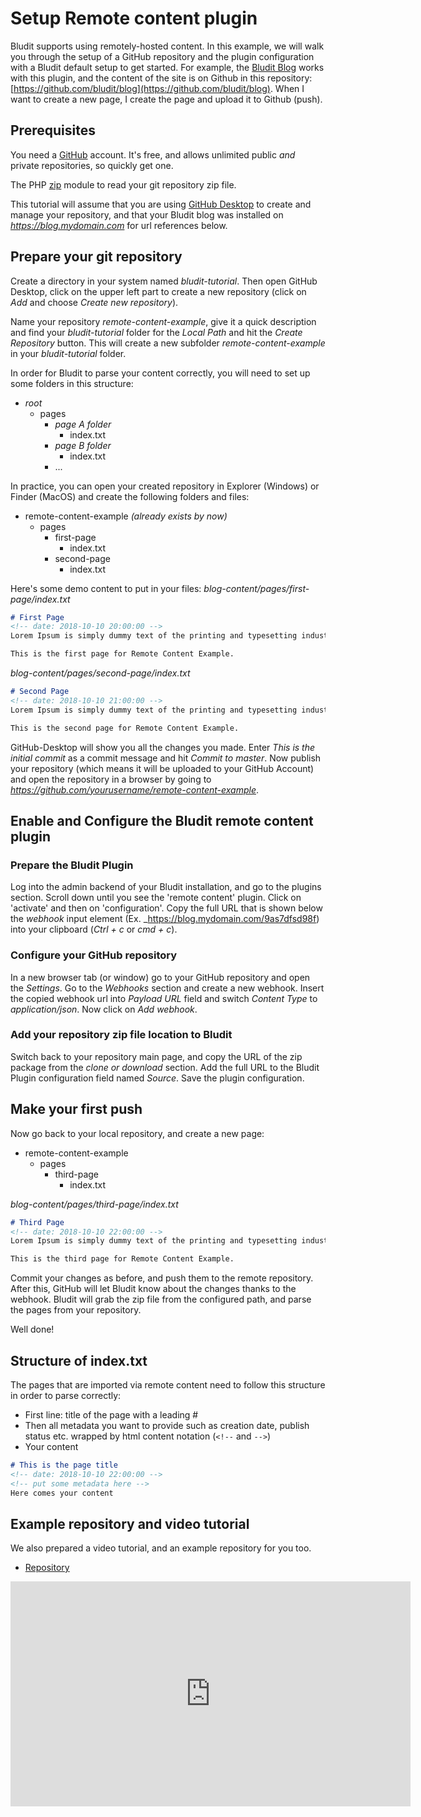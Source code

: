 # Setup Remote content plugin
<!-- position: 1 -->

Bludit supports using remotely-hosted content. In this example, we will walk you through the setup of a GitHub repository and the plugin configuration with a Bludit default setup to get started.
For example, the [Bludit Blog](https://blog.bludit.com) works with this plugin, and the content of the site is on Github in this repository: [https://github.com/bludit/blog](https://github.com/bludit/blog). When I want to create a new page, I create the page and upload it to Github (push).

## Prerequisites

You need a [GitHub](https://www.github.com) account. It's free, and allows unlimited public *and* private repositories, so quickly get one.

The PHP [zip](https://www.php.net/manual/en/book.zip.php) module to read your git repository zip file.

This tutorial will assume that you are using [GitHub Desktop](https://desktop.github.com/) to create and manage your repository, and that your Bludit blog was installed on _https://blog.mydomain.com_ for url references below.

## Prepare your git repository

Create a directory in your system named _bludit-tutorial_. Then open GitHub Desktop, click on the upper left part to create a new repository (click on _Add_ and choose _Create new repository_).

Name your repository _remote-content-example_, give it a quick description and find your _bludit-tutorial_ folder for the _Local Path_ and hit the _Create Repository_ button. This will create a new subfolder _remote-content-example_ in your _bludit-tutorial_ folder.

In order for Bludit to parse your content correctly, you will need to set up some folders in this structure:

* _root_
    * pages
        * _page A folder_
            * index.txt
        * _page B folder_
            * index.txt
        * ...

In practice, you can open your created repository in Explorer (Windows) or Finder (MacOS) and create the following folders and files:

* remote-content-example _(already exists by now)_
    * pages
        * first-page
            * index.txt
        * second-page
            * index.txt

Here's some demo content to put in your files:
_blog-content/pages/first-page/index.txt_
```markdown
# First Page
<!-- date: 2018-10-10 20:00:00 -->
Lorem Ipsum is simply dummy text of the printing and typesetting industry. Lorem Ipsum has been the industry's standard dummy text ever since the 1500s, when an unknown printer took a galley of type and scrambled it to make a type specimen book. It has survived not only five centuries, but also the leap into electronic typesetting, remaining essentially unchanged. It was popularised in the 1960s with the release of Letraset sheets containing Lorem Ipsum passages.

This is the first page for Remote Content Example.
```

_blog-content/pages/second-page/index.txt_
```markdown
# Second Page
<!-- date: 2018-10-10 21:00:00 -->
Lorem Ipsum is simply dummy text of the printing and typesetting industry. Lorem Ipsum has been the industry's standard dummy text ever since the 1500s, when an unknown printer took a galley of type and scrambled it to make a type specimen book. It has survived not only five centuries, but also the leap into electronic typesetting, remaining essentially unchanged. It was popularised in the 1960s with the release of Letraset sheets containing Lorem Ipsum passages.

This is the second page for Remote Content Example.
```

GitHub-Desktop will show you all the changes you made. Enter _This is the initial commit_ as a commit message and hit _Commit to master_. Now publish your repository (which means it will be uploaded to your GitHub Account) and open the repository in a browser by going to _https://github.com/yourusername/remote-content-example_.

## Enable and Configure the Bludit remote content plugin

### Prepare the Bludit Plugin
Log into the admin backend of your Bludit installation, and go to the plugins section. Scroll down until you see the 'remote content' plugin. Click on 'activate' and then on 'configuration'. Copy the full URL that is shown below the _webhook_ input element (Ex. _https://blog.mydomain.com/9as7dfsd98f) into your clipboard (_Ctrl + c_ or _cmd + c_).

### Configure your GitHub repository
In a new browser tab (or window) go to your GitHub repository and open the _Settings_. Go to the _Webhooks_ section and create a new webhook. Insert the copied webhook url into _Payload URL_ field and switch _Content Type_ to _application/json_. Now click on _Add webhook_.

### Add your repository zip file location to Bludit
Switch back to your repository main page, and copy the URL of the zip package from the _clone or download_ section. Add the full URL to the Bludit Plugin configuration field named _Source_. Save the plugin configuration.

## Make your first push
Now go back to your local repository, and create a new page:

* remote-content-example
    * pages
        * third-page
            * index.txt

_blog-content/pages/third-page/index.txt_
```markdown
# Third Page
<!-- date: 2018-10-10 22:00:00 -->
Lorem Ipsum is simply dummy text of the printing and typesetting industry. Lorem Ipsum has been the industry's standard dummy text ever since the 1500s, when an unknown printer took a galley of type and scrambled it to make a type specimen book. It has survived not only five centuries, but also the leap into electronic typesetting, remaining essentially unchanged. It was popularised in the 1960s with the release of Letraset sheets containing Lorem Ipsum passages.

This is the third page for Remote Content Example.
```

Commit your changes as before, and push them to the remote repository. After this, GitHub will let Bludit know about the changes thanks to the webhook. Bludit will grab the zip file from the configured path, and parse the pages from your repository.

Well done!

## Structure of index.txt
The pages that are imported via remote content need to follow this structure in order to parse correctly:

* First line: title of the page with a leading #
* Then all metadata you want to provide such as creation date, publish status etc. wrapped by html content notation (`<!--` and `-->`)
* Your content

```markdown
# This is the page title
<!-- date: 2018-10-10 22:00:00 -->
<!-- put some metadata here -->
Here comes your content
```

## Example repository and video tutorial
We also prepared a video tutorial, and an example repository for you too.
- [Repository](https://github.com/bludit/remote-content-example)

<div class="video-embed">
	<iframe width="640" height="360" src="https://www.youtube.com/embed/Kzh_Wl2ZovQ?rel=0&amp;showinfo=0" frameborder="0" gesture="media" allowfullscreen></iframe>
</div>
